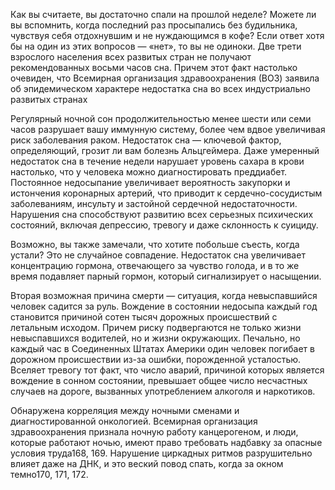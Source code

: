 Как вы считаете, вы достаточно спали на прошлой неделе? Можете ли вы вспомнить, когда последний раз просыпались без будильника, чувствуя себя отдохнувшим и не нуждающимся в кофе? Если ответ хотя бы на один из этих вопросов — «нет», то вы не одиноки. Две трети взрослого населения всех развитых стран не получают рекомендованных восьми часов сна. Причем этот факт настолько очевиден, что Всемирная организация здравоохранения (ВОЗ) заявила об эпидемическом характере недостатка сна во всех индустриально развитых странах

Регулярный ночной сон продолжительностью менее шести или семи часов разрушает вашу иммунную систему, более чем вдвое увеличивая риск заболевания раком. Недостаток сна — ключевой фактор, определяющий, грозит ли вам болезнь Альцгеймера. Даже умеренный недостаток сна в течение недели нарушает уровень сахара в крови настолько, что у человека можно диагностировать преддиабет. Постоянное недосыпание увеличивает вероятность закупорки и истончения коронарных артерий, что приводит к сердечно-сосудистым заболеваниям, инсульту и застойной сердечной недостаточности.  Нарушения сна способствуют развитию всех серьезных психических состояний, включая депрессию, тревогу и даже склонность к суициду.

Возможно, вы также замечали, что хотите побольше съесть, когда устали? Это не случайное совпадение. Недостаток сна увеличивает концентрацию гормона, отвечающего за чувство голода, и в то же время подавляет парный гормон, который сигнализирует о насыщении.

Вторая возможная причина смерти — ситуация, когда невыспавшийся человек садится за руль. Вождение в состоянии недосыпа каждый год становится причиной сотен тысяч дорожных происшествий с летальным исходом. Причем риску подвергаются не только жизни невыспавшихся водителей, но и жизни окружающих. Печально, но каждый час в Соединенных Штатах Америки один человек погибает в дорожном происшествии из-за ошибки, порожденной усталостью. Вселяет тревогу тот факт, что число аварий, причиной которых является вождение в сонном состоянии, превышает общее число несчастных случаев на дороге, вызванных употреблением алкоголя и наркотиков.


Обнаружена корреляция между ночными сменами и диагностированной онкологией. Всемирная организация здравоохранения признала ночную работу канцерогеном, и люди, которые работают ночью, имеют право требовать надбавку за опасные условия труда168, 169. Нарушение циркадных ритмов разрушительно влияет даже на ДНК, и это веский повод спать, когда за окном темно170, 171, 172.